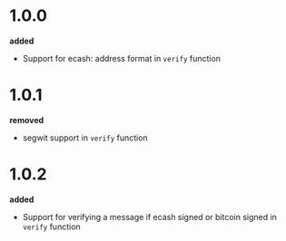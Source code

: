 # 1.0.0

**added**

-   Support for ecash: address format in `verify` function

# 1.0.1

**removed**

-   segwit support in `verify` function

# 1.0.2

**added**

-   Support for verifying a message if ecash signed or bitcoin signed in `verify` function
